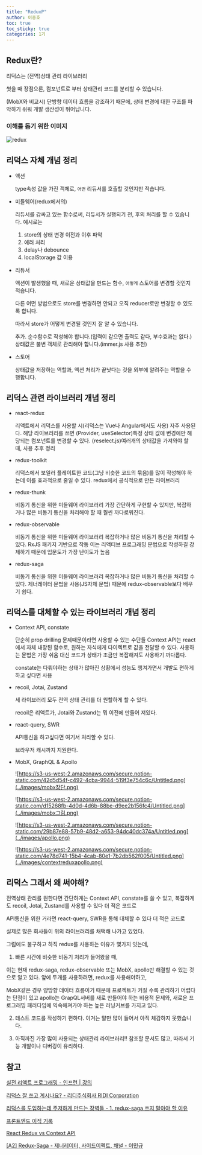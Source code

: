```yaml
---
title: "ReduxP"
author: 이종호
toc: true
toc_sticky: true
categories: 1기
---
```


## Redux란?

리덕스는 (전역)상태 관리 라이브러리

썻을 때 장점으론, 컴포넌트로 부터 상태관리 코드를 분리할 수 있습니다.

(MobX와 비교시) 단방향 데이터 흐름을 강조하기 때문에, 상태 변경에 대한 구조를 파악하기 쉬워 개발 생산성이 뛰어납니다.

### 이해를 돕기 위한 이미지

![redux](../images/redux.png)

## 리덕스 자체 개념 정리

- 액션

  type속성 값을 가진 객체로, `어떤` 리듀서를 호출할 것인지만 적습니다.

- 미들웨어(redux에서의)

  리듀서를 감싸고 있는 함수로써, 리듀서가 실행되기 전, 후의 처리를 할 수 있습니다.
  예시로는

  1. store의 상태 변경 이전과 이후 파악
  2. 에러 처리
  3. delay나 debounce
  4. localStorage 값 이용

- 리듀서

  액션이 발생했을 때, 새로운 상태값을 만드는 함수, `어떻게` 스토어를 변경할 것인지 적습니다.

  다른 어떤 방법으로도 store를 변경하면 안되고 오직 reducer로만 변경할 수 있도록 합니다.

  따라서 store가 어떻게 변경될 것인지 잘 알 수 있습니다.

  추가.
  순수함수로 작성해야 합니다.(입력이 같으면 출력도 같다, 부수효과는 없다.)
  상태값은 불변 객체로 관리해야 합니다.(immer.js 사용 추천)

- 스토어

  상태값을 저장하는 역할과,
  액션 처리가 끝낫다는 것을 외부에 알려주는 역할을 수행합니다.

## 리덕스 관련 라이브러리 개념 정리

- react-redux

  리액트에서 리덕스를 사용할 시(리덕스는 Vue나 Angular에서도 사용) 자주 사용된다.
  해당 라이브러리를 쓰면
  (Provider, useSelector)특정 상태 값에 변경에만 해당되는 컴포넌트를 변경할 수 있다.
  (reselect.js)여러개의 상태값을 가져와야 할 때, 사용 추후 정리

- redux-toolkit

  리덕스에서 보일러 플레이트한 코드(그냥 비슷한 코드의 묶음)를 많이 작성해야 하는데
  이를 효과적으로 줄일 수 있다.
  redux에서 공식적으로 만든 라이브러리

- redux-thunk

  비동기 통신을 위한 미들웨어 라이브러리
  가장 간단하게 구현할 수 있지만, 복잡하거나 많은 비동기 통신을 처리해야 할 때 훨씬 까다로워진다.

- redux-observable

  비동기 통신을 위한 미들웨어 라이브러리
  복잡하거나 많은 비동기 통신을 처리할 수 있다.
  RxJS 패키지 기반으로 작동
  이는 리액티브 프로그래밍 문법으로 작성하길 강제하기 때문에 입문도가 가장 난이도가 높음

- redux-saga

  비동기 통신을 위한 미들웨어 라이브러리
  복잡하거나 많은 비동기 통신을 처리할 수 있다.
  제너레이터 문법을 사용(JS자체 문법)
  때문에 redux-observable보다 배우기 쉽다.

## 리덕스를 대체할 수 있는 라이브러리 개념 정리

- Context API, constate

  단순히 prop drilling 문제때문이라면 사용할 수 있는 수단들
  Context API는 react에서 자체 내장된 함수로, 원하는 자식에게 다이렉트로 값을 전달할 수 있다.
  사용하는 문법은 가장 쉬움
  대신 코드가 상태가 조금만 복잡해져도 사용하기 까다롭다.

  constate는 다뤄야하는 상태가 많아진 상황에서 성능도 챙겨가면서 개발도 편하게 하고 싶다면 사용

- recoil, Jotai, Zustand

  세 라이브러리 모두 전역 상태 관리를 더 원할하게 할 수 있다.

  recoil은 리액트가, Jotai와 Zustand는 뭐 이전에 만들어 져있다.

- react-query, SWR

  API통신을 하고싶다면 여기서 처리할 수 있다.

  브라우저 캐시까지 지원한다.

- MobX, GraphQL & Apollo

  ![https://s3-us-west-2.amazonaws.com/secure.notion-static.com/42d5d54f-c492-4cba-9944-519f3e754c6c/Untitled.png](../images/mobx장단.png)

  ![https://s3-us-west-2.amazonaws.com/secure.notion-static.com/d15268fb-4d0d-4d6b-88be-d9ee2b156fc4/Untitled.png](../images/mobx그림.png)

  ![https://s3-us-west-2.amazonaws.com/secure.notion-static.com/29b87e88-57b9-48d2-a653-94dc40dc374a/Untitled.png](../images/apollo.png)

  ![https://s3-us-west-2.amazonaws.com/secure.notion-static.com/4e78d741-15b4-4cab-80e1-7b2db562f005/Untitled.png](../images/contextreduxapollo.png)

## 리덕스 그래서 왜 써야해?

전역상태 관리를 원한다면 간단하게는 Context API, constate를 쓸 수 있고,
복잡하게도 recoil, Jotai, Zustand를 사용할 수 있다
더 적은 코드로

API통신을 위한 거라면 react-query, SWR을 통해 대체할 수 있다
더 적은 코드로

실제로 많은 회사들이 위의 라이브러리를 채택해 나가고 있었다.

그럼에도 불구하고 하직 redux를 사용하는 이유가 몇가지 잇는데,

1. 빠른 시간에 비슷한 비동기 처리가 들어왔을 때,

이는 현재 redux-saga, redux-observable 또는 MobX, apollo만 해결할 수 있는 것으로 알고 있다.
앞에 두개를 사용하려면, redux를 사용해야하고,

MobX같은 경우 양방향 데이터 흐름이기 때문에 프로젝트가 커질 수록 관리하기 어렵다는 단점이 있고
apollo는 GrapQL서버를 새로 만들어야 하는 비용적 문제와, 새로운 프로그래밍 패러다임에 익숙해져가야 하는 높은 러닝커브를 가지고 있다.

2. 테스트 코드를 작성하기 편하다.
   이거는 말만 많이 들어서 아직 체감하지 못했습니다.

3. 아직까진 가장 많이 사용되는 상태관리 라이브러리!!
   참조할 문서도 많고, 따라서 기능 개발이나 디버깅이 유리하다.

## 참고

[실전 리액트 프로그래밍 - 인프런 | 강의](https://www.inflearn.com/course/%EC%8B%A4%EC%A0%84-%EB%A6%AC%EC%95%A1%ED%8A%B8-%ED%94%84%EB%A1%9C%EA%B7%B8%EB%9E%98%EB%B0%8D/dashboard)

[리덕스 잘 쓰고 계시나요? - 리디주식회사 RIDI Corporation](https://ridicorp.com/story/how-to-use-redux-in-ridi/)

[리덕스를 도입하는데 주저하게 만드는 장벽들 - 1. redux-saga 쓰지 말아야 할 이유](https://www.youtube.com/watch?v=xsOhUX7DDl0)

[프론트엔드 이직 기록](https://velog.io/@lingodingo/%ED%94%84%EB%A1%A0%ED%8A%B8%EC%97%94%EB%93%9C-%EC%9D%B4%EC%A7%81-%EA%B8%B0%EB%A1%9D)

[React Redux vs Context API](https://velog.io/@cada/React-Redux-vs-Context-API)

[[A2] Redux-Saga - 제너레이터, 사이드이펙트, 채널 - 이민규](https://www.youtube.com/watch?v=UxpREAHZ7Ck)
